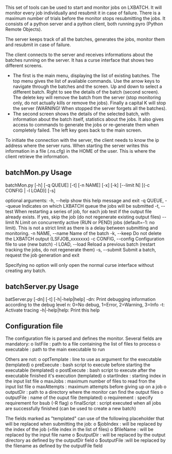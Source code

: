This set of tools can be used to start and monitor jobs on LXBATCH.
It will monitor every job individually and resubmit it in case of failure. 
There is a maximum number of trials before the monitor stops resubmitting
the jobs. It consists of a python server and a python client, both
running pyro (Python Remote Objects). 

The server keeps track of all the batches, generates the jobs, monitor
them and resubmit in case of failure. 

The client connects to the server and receives informations about 
the batches running on the server. It has a curse interface that shows 
two different screens. 
 - The first is the main menu, displaying the list of
 existing batches. The top menu gives the list of available commands. Use
 the arrow keys to navigate through the batches and the screen. Up and
 down to select a different batch. Right to see the details of the batch
 (second screen). The delete key will remove the batch from the server
 (stop monitoring only, do not actually kills or remove the jobs). 
 Finally a capital K will stop the server (WARNING! When stopped the
 server forgets all the batches).
 - The second screen shows the details of the selected batch, with 
 information about the batch itself, statistics about the jobs. It also
 gives access to commands to generate the jobs or re-generate them when
 completely failed. The left key goes back to the main screen.
	
To initiate the connection with the server, the client needs to know the 
ip address where the server runs. When starting the server writes this
information in a file (.ns.cfg) in the HOME of the user. This is where the
client retrieve the information.


batchMon.py Usage
--------------
batchMon.py [-h] [-q QUEUE] [-t] [-n NAME] [-x] [-k] [--limit N]
				[(-c CONFIG | -l LOAD)] [-s]

optional arguments:
	-h, --help        	show this help message and exit
	-q QUEUE, --queue 	Indicates on which LXBATCH queue the jobs will be submitted
	-t, --test			When restarting a series of job, for each job 
							test if the output file already exists. If yes, 
							skip the job (do not regenerate existing output files)
	--limit	N			Limit on concurrently active (RUN or PEND) jobs 
							(default=-1: no limit). This is not a strict limit as
							there is a delay between submitting and monitoring.
	-n NAME, --name 	Name of the batch
	-k, --keep			Do not delete the LXBATCH output (LSFJOB_xxxxxxx)
	-c CONFIG, --config Configuration file to use (new batch)
	-l LOAD, --load 	Reload a previous batch (restart tracking the jobs,
							do not regenerate them)
	-s, --submit		Submit a batch, request the job generation and exit

Specifying no option will only open the normal curse interface without creating any
batch.

batchServer.py Usage
--------------------
batServer.py [-dn] [-t] [-h|-help|help]
	-dn:  Print debugging information according to the debug level n: 0=No debug, 1=Error, 2=Warning, 3=Info
	-t: Activate tracing
	-h|-help|help: Print this help


Configuration file
------------------
The configuration file is parsed and defines the monitor. 
Several fields are mandatory:
	o listFile : path to a file containing the list of files to process
	o executable : path to the main executable to run

Others are not:
	o optTemplate :	line to use as argument for the
						executable 	(templated)
	o preExecute :	bash script to execute before starting 
						the executable (templated)
	o postExecute :	bash script to execute after the 
						executable finished it's execution 
						(templated)
	o startIndex :	starting index in the input list file
	o maxJobs : 	maximum number of files to read fron the
						input list file
	o maxAttempts :	maximum attempts before giving up on a job
	o outputDir : 	path to a directory where the monitor 
						can find the output files
	o outputFile :	name of the ouput file (templated)
	o requirement :	specify requirement for bsub (-R flag)
	o finalScript :	script executed when all jobs are
						successfully finished (can be used
						to create a new batch)

The fields marked as "templated" can use of the following 
placeholder that will be replaced when submitting the job:
	o $jobIndex : 	will be replaced by the index of the job
						(=file index in the list of files)
	o $fileName :  will be replaced by the input file name
	o $outputDir : will be replaced by the output directory
						as defined by the outputDir field
	o $outputFile :will be replaced by the filename as defined
						by the outputFile field
